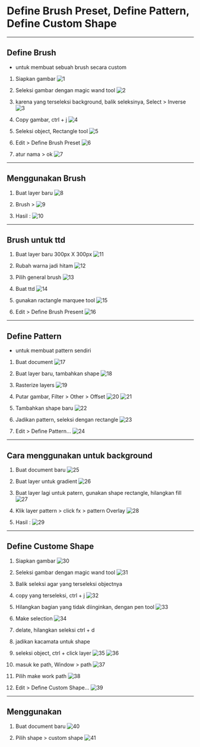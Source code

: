 # Define Brush Preset, Define Pattern, Define Custom Shape

---

## Define Brush

- untuk membuat sebuah brush secara custom

1. Siapkan gambar
![1](../assets/img/12/img1.png)

2. Seleksi gambar dengan magic wand tool
![2](../assets/img/12/img2.png)

3. karena yang terseleksi background, balik seleksinya, Select > Inverse
![3](../assets/img/12/img3.png)

4. Copy gambar, ctrl + j
![4](../assets/img/12/img4.png)

5. Seleksi object, Rectangle tool
![5](../assets/img/12/img5.png)

6. Edit > Define Brush Preset
![6](../assets/img/12/img6.png)

7. atur nama > ok
![7](../assets/img/12/img7.png)

---

## Menggunakan Brush

1. Buat layer baru
![8](../assets/img/12/img8.png)

2. Brush >
![9](../assets/img/12/img9.png)

3. Hasil :
![10](../assets/img/12/img10.png)

---

## Brush untuk ttd

1. Buat layer baru 300px X 300px
![11](../assets/img/12/img11.png)

2. Rubah warna jadi hitam
![12](../assets/img/12/img12.png)

3. Pilih general brush
![13](../assets/img/12/img13.png)

4. Buat ttd
![14](../assets/img/12/img14.png)

5. gunakan ractangle marquee tool
![15](../assets/img/12/img15.png)

6. Edit > Define Brush Present
![16](../assets/img/12/img16.png)

---

## Define Pattern

- untuk membuat pattern sendiri

1. Buat document
![17](../assets/img/12/img17.png)

2. Buat layer baru, tambahkan shape
![18](../assets/img/12/img18.png)

3. Rasterize layers
![19](../assets/img/12/img19.png)

4. Putar gambar, Filter > Other > Offset
![20](../assets/img/12/img20.png)
![21](../assets/img/12/img21.png)

5. Tambahkan shape baru
![22](../assets/img/12/img22.png)

6. Jadikan pattern, seleksi dengan rectangle
![23](../assets/img/12/img23.png)

7. Edit > Define Pattern...
![24](../assets/img/12/img24.png)

---

## Cara menggunakan untuk background

1. Buat document baru
![25](../assets/img/12/img25.png)

2. Buat layer untuk gradient
![26](../assets/img/12/img26.png)

3. Buat layer lagi untuk patern, gunakan shape rectangle, hilangkan fill
![27](../assets/img/12/img27.png)

4. Klik layer pattern > click fx > pattern Overlay
![28](../assets/img/12/img28.png)

5. Hasil :
![29](../assets/img/12/img29.png)

---

## Define Custome Shape

1. Siapkan gambar
![30](../assets/img/12/img30.png)

2. Seleksi gambar dengan magic wand tool
![31](../assets/img/12/img31.png)

3. Balik seleksi agar yang terseleksi objectnya
4. copy yang terseleksi, ctrl + j
![32](../assets/img/12/img32.png)

5. Hilangkan bagian yang tidak diinginkan, dengan pen tool
![33](../assets/img/12/img33.png)

6. Make selection
![34](../assets/img/12/img34.png)

7. delate, hilangkan seleksi ctrl + d
8. jadikan kacamata untuk shape
9. seleksi object, ctrl + click layer
![35](../assets/img/12/img35.png)
![36](../assets/img/12/img36.png)

10. masuk ke path, Window > path
![37](../assets/img/12/img37.png)

11. Pilih make work path
![38](../assets/img/12/img38.png)

12. Edit > Define Custom Shape...
![39](../assets/img/12/img39.png)

---

## Menggunakan

1. Buat document baru
![40](../assets/img/12/img40.png)

2. Pilih shape > custom shape
![41](../assets/img/12/img41.png)